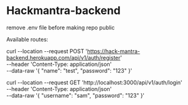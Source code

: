 # Hackmantra-backend

remove .env file before making repo public

Available routes:

curl --location --request POST 'https://hack-mantra-backend.herokuapp.com/api/v1/auth/register' \
--header 'Content-Type: application/json' \
--data-raw '{
    "name": "test",
    "password": "123"
}'


curl --location --request GET 'http://localhost:3000/api/v1/auth/login' \
--header 'Content-Type: application/json' \
--data-raw '{
    "username": "sam",
    "password": "123"
}'


